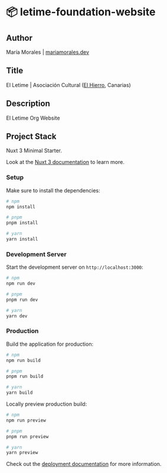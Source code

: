 # :package: letime-foundation-website

## Author

María Morales | [mariamorales.dev](https://mariamorales.dev/)

## Title

El Letime | Asociación Cultural ([El Hierro](https://es.wikipedia.org/wiki/El_Hierro), Canarias)

## Description

El Letime Org Website

## Project Stack

Nuxt 3 Minimal Starter.

Look at the [Nuxt 3 documentation](https://nuxt.com/docs/getting-started/introduction) to learn more.

### Setup

Make sure to install the dependencies:

```bash
# npm
npm install

# pnpm
pnpm install

# yarn
yarn install
```

### Development Server

Start the development server on `http://localhost:3000`:

```bash
# npm
npm run dev

# pnpm
pnpm run dev

# yarn
yarn dev
```

### Production

Build the application for production:

```bash
# npm
npm run build

# pnpm
pnpm run build

# yarn
yarn build
```

Locally preview production build:

```bash
# npm
npm run preview

# pnpm
pnpm run preview

# yarn
yarn preview
```

Check out the [deployment documentation](https://nuxt.com/docs/getting-started/deployment) for more information.
